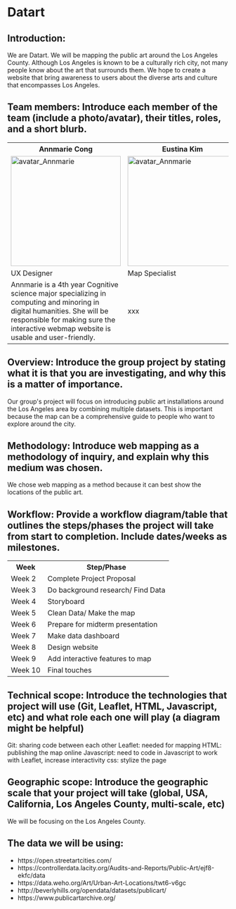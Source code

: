 # Datart
## Introduction:
We are Datart. We will be mapping the public art around the Los Angeles County. Although Los Angeles is known to be a culturally rich city, not many people know about the art that surrounds them. We hope to create a website that bring awareness to users about the diverse arts and culture that encompasses Los Angeles.
## Team members: Introduce each member of the team (include a photo/avatar), their titles, roles, and a short blurb.
<table>
  <tr>
    <th>Annmarie Cong</th>
    <th>Eustina Kim</th> 
    <th>Michelle Lee</th>
  </tr>
  <tr>
    <td><img src="https://media.discordapp.net/attachments/694477786131202048/829939480735645737/image0.jpg" alt = "avatar_Annmarie" width="250"/></td>
    <td><img src="https://media.discordapp.net/attachments/694477786131202048/829939480735645737/image0.jpg" alt = "avatar_Annmarie" width="250"/></td>
    <td><img src="https://media.discordapp.net/attachments/694477786131202048/829939480735645737/image0.jpg" alt = "avatar_Annmarie" width="250"/></td>
  </tr>
  <tr>
    <td>UX Designer</td>
    <td>Map Specialist</td>
    <td>Michelle Lee</td>
  </tr>
  <tr>
    <td>Annmarie is a 4th year Cognitive science major specializing in computing and minoring in digital humanities. She will be responsible for making sure the interactive webmap website is usable and user-friendly.</td>
    <td>xxx</td>
    <td>xxx</td>
</table> 

## Overview: Introduce the group project by stating what it is that you are investigating, and why this is a matter of importance.
Our group's project will focus on introducing public art installations around the Los Angeles area by combining multiple datasets. This is important because the map can be a comprehensive guide to people who want to explore around the city. 
## Methodology: Introduce web mapping as a methodology of inquiry, and explain why this medium was chosen.
We chose web mapping as a method because it can best show the locations of the public art.
## Workflow: Provide a workflow diagram/table that outlines the steps/phases the project will take from start to completion. Include dates/weeks as milestones.
<table>
  <tr>
    <th>Week</th>
    <th>Step/Phase</th> 
  </tr>
  <tr>
    <td>Week 2</td>
    <td>Complete Project Proposal</td>
  </tr>
  <tr>
    <td>Week 3</td>
    <td>Do background research/ Find Data</td>
  </tr>
  <tr>
    <td>Week 4</td>
    <td>Storyboard</td>
  </tr>
  <tr>
    <td>Week 5</td>
    <td>Clean Data/ Make the map</td>
  </tr> 
  <tr>
    <td>Week 6</td>
    <td>Prepare for midterm presentation</td>
  </tr>
  <tr>
    <td>Week 7</td>
    <td>Make data dashboard</td>
  </tr>
  <tr>
    <td>Week 8</td>
    <td>Design website</td>
  </tr>
  <tr>
    <td>Week 9</td>
    <td>Add interactive features to map</td>
  </tr>
  <tr>
    <td>Week 10</td>
    <td>Final touches</td>
  </tr>
</table> 

## Technical scope: Introduce the technologies that project will use (Git, Leaflet, HTML, Javascript, etc) and what role each one will play (a diagram might be helpful)
Git: sharing code between each other
Leaflet: needed for mapping
HTML: publishing the map online
Javascript: need to code in Javascript to work with Leaflet, increase interactivity
css: stylize the page

## Geographic scope: Introduce the geographic scale that your project will take (global, USA, California, Los Angeles County, multi-scale, etc)
We will be focusing on the Los Angeles County.

## The data we will be using:
<ul>
  <li>https://open.streetartcities.com/</li>
  <li>https://controllerdata.lacity.org/Audits-and-Reports/Public-Art/ejf8-ekfc/data</li>
  <li>https://data.weho.org/Art/Urban-Art-Locations/twt6-v6gc</li>
  <li>http://beverlyhills.org/opendata/datasets/publicart/</li>
  <li>https://www.publicartarchive.org/</li>
</ul>


